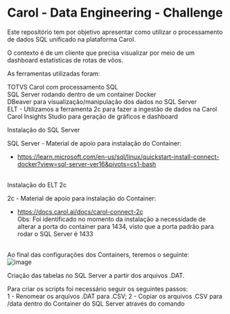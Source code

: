 <h1> Carol - Data Engineering - Challenge </h1>

Este repositório tem por objetivo apresentar como utilizar o processamento de dados SQL unificado na plataforma Carol.

O contexto é de um cliente que precisa visualizar por meio de um dashboard estatísticas de rotas de vôos.

As ferramentas utilizadas foram:

TOTVS Carol com processamento SQL <br>
SQL Server rodando dentro de um container Docker <br>
DBeaver	para visualização/manipulação dos dados no SQL Server <br>
ELT - Utilizamos a ferramenta 2c para fazer a ingestão de dados na Carol <br>
Carol Insights Studio para geração de gráficos e dashboard <br>

Instalação do SQL Server <br>

SQL Server - Material de apoio para instalação do Container:
 - https://learn.microsoft.com/en-us/sql/linux/quickstart-install-connect-docker?view=sql-server-ver16&pivots=cs1-bash <br><br>

Instalação do ELT 2c <br>

2c - Material de apoio para instalação do Container:
 - https://docs.carol.ai/docs/carol-connect-2c <br>
 Obs: Foi identificado no momento da instalação a necessidade de alterar a porta do container para 1434, visto que a porta padrão para rodar o SQL Server é 1433 <br><br> 

Ao final das configurações dos Containers, teremos o seguinte: <br>
![image](https://user-images.githubusercontent.com/32913011/195872338-58f71ca4-8d2f-4a17-b78b-81cb4c1f21ab.png) <br>

Criação das tabelas no SQL Server a partir dos arquivos .DAT. <br>

Para criar os scripts foi necessário seguir os seguintes passos: <br>
 1 - Renomear os arquivos .DAT para .CSV;
 2 - Copiar os arquivos .CSV para /data dentro do Container do SQL Server através do comando

 
